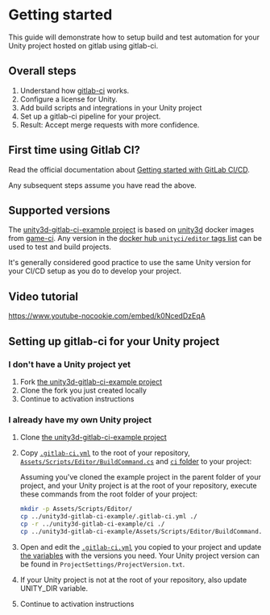 # Getting started

This guide will demonstrate how to setup build and test automation for your Unity project hosted on gitlab using gitlab-ci.

## Overall steps

1. Understand how [gitlab-ci](https://docs.gitlab.com/ce/ci/) works.
2. Configure a license for Unity.
3. Add build scripts and integrations in your Unity project
4. Set up a gitlab-ci pipeline for your project.
5. Result: Accept merge requests with more confidence.

## First time using Gitlab CI?

Read the official documentation about [Getting started with GitLab CI/CD](https://docs.gitlab.com/ce/ci/quick_start/).

Any subsequent steps assume you have read the above.

## Supported versions

The [unity3d-gitlab-ci-example project](https://gitlab.com/game-ci/unity3d-gitlab-ci-example/) is based on [unity3d](https://github.com/game-ci/docker/) docker images from [game-ci](https://github.com/game-ci). Any version in the [docker hub `unityci/editor` tags list](https://hub.docker.com/r/unityci/editor/tags) can be used to test and build projects.

It's generally considered good practice to use the same Unity version for your CI/CD setup as you do to develop your project.

## Video tutorial

https://www.youtube-nocookie.com/embed/k0NcedDzEqA

## Setting up gitlab-ci for your Unity project

### I don't have a Unity project yet

1. Fork [the unity3d-gitlab-ci-example project](https://gitlab.com/game-ci/unity3d-gitlab-ci-example/)
1. Clone the fork you just created locally
1. Continue to activation instructions

### I already have my own Unity project

1. Clone [the unity3d-gitlab-ci-example project](https://gitlab.com/game-ci/unity3d-gitlab-ci-example/)
1. Copy [`.gitlab-ci.yml`](https://gitlab.com/game-ci/unity3d-gitlab-ci-example/-/blob/main/.gitlab-ci.yml) to the root of your repository, [`Assets/Scripts/Editor/BuildCommand.cs`](https://gitlab.com/game-ci/unity3d-gitlab-ci-example/-/blob/main/Assets/Scripts/Editor/BuildCommand.cs) and [`ci` folder](https://gitlab.com/game-ci/unity3d-gitlab-ci-example/-/blob/main/ci) to your project:

   Assuming you've cloned the example project in the parent folder of your project, and your Unity project is at the root of your repository, execute these commands from the root folder of your project:

   ```bash
   mkdir -p Assets/Scripts/Editor/
   cp ../unity3d-gitlab-ci-example/.gitlab-ci.yml ./
   cp -r ../unity3d-gitlab-ci-example/ci ./
   cp ../unity3d-gitlab-ci-example/Assets/Scripts/Editor/BuildCommand.cs ./Assets/Scripts/Editor/
   ```

1. Open and edit the [`.gitlab-ci.yml`](https://gitlab.com/game-ci/unity3d-gitlab-ci-example/-/blob/main/.gitlab-ci.yml) you copied to your project and update [the variables](https://gitlab.com/game-ci/unity3d-gitlab-ci-example/-/blob/main/.gitlab-ci.yml#L7-13) with the versions you need. Your Unity project version can be found in `ProjectSettings/ProjectVersion.txt`.
1. If your Unity project is not at the root of your repository, also update UNITY_DIR variable.
1. Continue to activation instructions

